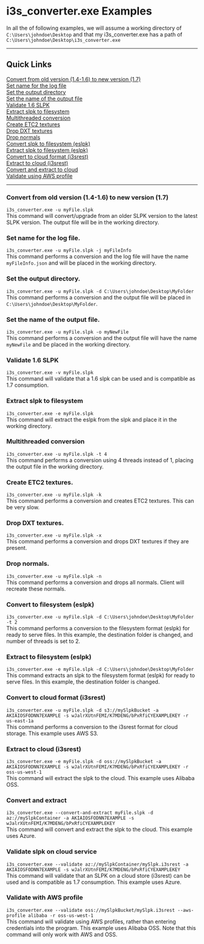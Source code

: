 # i3s_converter.exe Examples

In all the of following examples, we will assume a working directory of ```C:\Users\johndoe\Desktop``` and that my i3s_converter.exe has a path of ```C:\Users\johndoe\Desktop\i3s_converter.exe```

-------------------------------------
## Quick Links
[Convert from old version (1.4-1.6) to new version (1.7)](#ConvertSLPK)<br>
[Set name for the log file](#setLogName)<br>
[Set the output directory](#setOuput)<br>
[Set the name of the output file](#setFileName)<br>
[Validate 1.6 SLPK](#validate)<br>
[Extract slpk to filesystem](#extractFilesystem)<br>
[Multithreaded conversion](#multithreadedConversion)<br>
[Create ETC2 textures](#createETC2)<br>
[Drop DXT textures](#dropDXT)<br>
[Drop normals](#dropNormals)<br>
[Convert slpk to filesystem (eslpk)](#convertFilesystem)<br>
[Extract slpk to filesystem (eslpk)](#extractFilesystem)<br>
[Convert to cloud format (i3srest)](#convertCloud)<br>
[Extract to cloud (i3srest)](#extractCloud)<br>
[Convert and extract to cloud](#convertAndExtract)<br>
[Validate using AWS profile](#validateWithAws)

-------------------------------------

### Convert from old version (1.4-1.6) to new version (1.7)<a name = "ConvertSLPK"></a>
```i3s_converter.exe -u myFile.slpk```<br>
This command will convert/upgrade from an older SLPK version to the latest SLPK version.  The output file will be in the working directory.

### Set name for the log file.<a name = "setLogName"></a>
```i3s_converter.exe -u myFile.slpk -j myFileInfo```<br>
This command performs a conversion and the log file will have the name ```myFileInfo.json``` and will be placed in the working directory.

### Set the output directory.<a name = "setOuput"></a>
```i3s_converter.exe -u myFile.slpk -d C:\Users\johndoe\Desktop\MyFolder```<br>
This command performs a conversion and the output file will be placed in ```C:\Users\johndoe\Desktop\MyFolder```.

### Set the name of the output file.<a name = "setFileName"></a>
```i3s_converter.exe -u myFile.slpk -o myNewFile```<br>
This command performs a conversion and the output file will have the name ```myNewFile``` and be placed in the working directory.

### Validate 1.6 SLPK<a name = "validate"></a>
```i3s_converter.exe -v myFile.slpk```<br>
This command will validate that a 1.6 slpk can be used and is compatible as 1.7 consumption.

### Extract slpk to filesystem<a name = "extractFilesystem"></a>
```i3s_converter.exe -e myFile.slpk```<br>
This command will extract the eslpk from the slpk and place it in the working directory.

### Multithreaded conversion<a name = "multithreadedConversion"></a>
```i3s_converter.exe -u myFile.slpk -t 4```<br>
This command performs a conversion using 4 threads instead of 1, placing the output file in the working directory.

### Create ETC2 textures.<a name = "createETC2"></a>
```i3s_converter.exe -u myFile.slpk -k```<br>
This command performs a conversion and creates ETC2 textures.  This can be very slow.

### Drop DXT textures.<a name = "dropDXT"></a>
```i3s_converter.exe -u myFile.slpk -x```<br>
This command performs a conversion and drops DXT textures if they are 
present.

### Drop normals.<a name = "dropNormals"></a>
```i3s_converter.exe -u myFile.slpk -n```<br>
This command performs a conversion and drops all normals.  Client will recreate these normals. 

### Convert to filesystem (eslpk)<a name = "convertFilesystem"></a>
```i3s_converter.exe -u myFile.slpk -d C:\Users\johndoe\Desktop\MyFolder -t 2```<br>
This command performs a conversion to the filesystem format (eslpk) for ready to serve files.
In this example, the destination folder is changed, and number of threads is set to 2.

### Extract to filesystem (eslpk)<a name = "extractFilesystem"></a>
```i3s_converter.exe -e myFile.slpk -d C:\Users\johndoe\Desktop\MyFolder```<br>
This command extracts an slpk to the filesystem format (eslpk) for ready to serve files.
In this example, the destination folder is changed.

### Convert to cloud format (i3srest)<a name = "convertCloud"></a>
```i3s_converter.exe -u myFile.slpk -d s3://mySlpkBucket -a AKIAIOSFODNN7EXAMPLE -s wJalrXUtnFEMI/K7MDENG/bPxRfiCYEXAMPLEKEY -r us-east-1a```<br>
This command performs a conversion to the i3srest format for cloud storage.  This example uses AWS S3.

### Extract to cloud (i3srest)<a name = "extractCloud"></a>
```i3s_converter.exe -e myFile.slpk -d oss://mySlpkBucket -a AKIAIOSFODNN7EXAMPLE -s wJalrXUtnFEMI/K7MDENG/bPxRfiCYEXAMPLEKEY -r oss-us-west-1```<br>
This command will extract the slpk to the cloud.  This example uses Alibaba OSS.  

### Convert and extract<a name = "convertAndExtract"></a>
```i3s_converter.exe --convert-and-extract myFile.slpk -d az://mySlpkContainer -a AKIAIOSFODNN7EXAMPLE -s wJalrXUtnFEMI/K7MDENG/bPxRfiCYEXAMPLEKEY ```<br>
This command will convert and extract the slpk to the cloud.  This example uses Azure.

### Validate slpk on cloud service<a name = "validateOnCloud"></a>
```i3s_converter.exe --validate az://mySlpkContainer/mySlpk.i3srest -a AKIAIOSFODNN7EXAMPLE -s wJalrXUtnFEMI/K7MDENG/bPxRfiCYEXAMPLEKEY```<br>
This command will validate that an SLPK on a cloud store (i3srest) can be used and is compatible as 1.7 consumption. This example uses Azure.

### Validate with AWS profile<a name = "validateWithAws"></a>
```i3s_converter.exe --validate oss://mySlpkBucket/mySlpk.i3srest --aws-profile alibaba -r oss-us-west-1 ```<br>
This command will validate using AWS profiles, rather than entering credentials into the program. This example uses Alibaba OSS.
Note that this command will only work with AWS and OSS.

